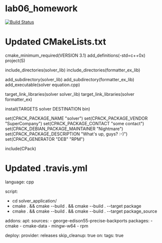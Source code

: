 # lab06_homework
[![Build Status](https://www.travis-ci.com/razuwaikin/lab06_homework.svg?branch=main)](https://www.travis-ci.com/razuwaikin/lab06_homework)

# Updated CMakeLists.txt
cmake_minimum_required(VERSION 3.1)
add_definitions(-std=c++0x)
project(S)

include_directories(solver_lib)
include_directories(formatter_ex_lib)

add_subdirectory(solver_lib)
add_subdirectory(formatter_ex_lib)
add_executable(solver equation.cpp)

target_link_libraries(solver solver_lib)
target_link_libraries(solver formatter_ex)

install(TARGETS solver DESTINATION bin)

set(CPACK_PACKAGE_NAME "solver")
set(CPACK_PACKAGE_VENDOR "SuperCompany")
set(CPACK_PACKAGE_CONTACT "some contact")
set(CPACK_DEBIAN_PACKAGE_MAINTAINER "Nightmare")
set(CPACK_PACKAGE_DESCRIPTION "What's up, guys? :-)")
set(CPACK_GENERATOR "DEB" "RPM")

include(CPack)

# Updated .travis.yml

language: cpp

script:
- cd solver_application/
- cmake . && cmake --build . && cmake --build . --target package
- cmake . && cmake --build . && cmake --build . --target package_source

addons:
apt:
  sources:
    - george-edison55-precise-backports
  packages:
    - cmake
    - cmake-data
    - mingw-w64
    - rpm

deploy:
provider: releases
skip_cleanup: true
on:
  tags: true
